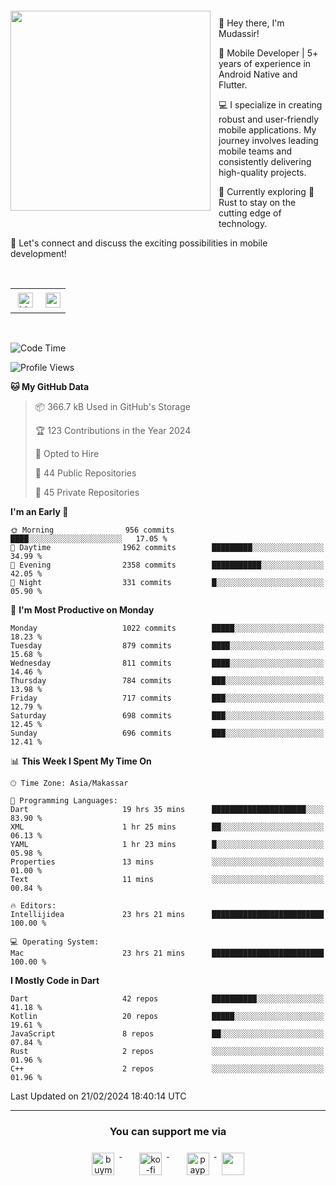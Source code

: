 <a href="https://lazycatlabs.com/" target="_blank">
<img 
  src="https://github-production-user-asset-6210df.s3.amazonaws.com/1531684/281783264-5b2e172d-feb8-40de-9846-a70379b758fb.png" 
  style="margin-top:20px;margin-right:13px;margin-bottom:20px"
  align="left" 
  height="320px"
/>
</a>
<br>
<p>
 👋 Hey there, I'm Mudassir!

🚀 Mobile Developer | 5+ years of experience in Android Native and Flutter.

💻 I specialize in creating robust and user-friendly mobile applications. My journey involves leading mobile teams and consistently delivering high-quality projects.

🌱 Currently exploring 🦀 Rust to stay on the cutting edge of technology.

🔗 Let's connect and discuss the exciting possibilities in mobile development!

<br>

<table style="border:none; border-collapse:collapse; cellspacing:0; cellpadding:0">
    <tr>
        <td>
           <a href="https://www.linkedin.com/in/lzyct/" target="_blank">
              <img src="https://github.com/ukieTux/ukieTux/blob/master/assets/linkedin.svg" alt="LinkedIn" style="vertical-align:top; margin:4px" height=24>
          </a>
        </td>
        <td>
           <a href = "https://www.upwork.com/freelancers/~01913209d41be922f1?viewMode=1">
              <img src="https://img.shields.io/badge/UpWork-6FDA44?logo=Upwork&logoColor=white" height=24/>
           </a>
        </td>
    </tr>
</table>

<br>

<!--START_SECTION:waka-->
![Code Time](http://img.shields.io/badge/Code%20Time-5%2C807%20hrs%2040%20mins-blue)

![Profile Views](http://img.shields.io/badge/Profile%20Views-4-blue)

**🐱 My GitHub Data** 

> 📦 366.7 kB Used in GitHub's Storage 
 > 
> 🏆 123 Contributions in the Year 2024
 > 
> 💼 Opted to Hire
 > 
> 📜 44 Public Repositories 
 > 
> 🔑 45 Private Repositories 
 > 
**I'm an Early 🐤** 

```text
🌞 Morning                956 commits         ████░░░░░░░░░░░░░░░░░░░░░   17.05 % 
🌆 Daytime                1962 commits        █████████░░░░░░░░░░░░░░░░   34.99 % 
🌃 Evening                2358 commits        ███████████░░░░░░░░░░░░░░   42.05 % 
🌙 Night                  331 commits         █░░░░░░░░░░░░░░░░░░░░░░░░   05.90 % 
```
📅 **I'm Most Productive on Monday** 

```text
Monday                   1022 commits        █████░░░░░░░░░░░░░░░░░░░░   18.23 % 
Tuesday                  879 commits         ████░░░░░░░░░░░░░░░░░░░░░   15.68 % 
Wednesday                811 commits         ████░░░░░░░░░░░░░░░░░░░░░   14.46 % 
Thursday                 784 commits         ███░░░░░░░░░░░░░░░░░░░░░░   13.98 % 
Friday                   717 commits         ███░░░░░░░░░░░░░░░░░░░░░░   12.79 % 
Saturday                 698 commits         ███░░░░░░░░░░░░░░░░░░░░░░   12.45 % 
Sunday                   696 commits         ███░░░░░░░░░░░░░░░░░░░░░░   12.41 % 
```


📊 **This Week I Spent My Time On** 

```text
🕑︎ Time Zone: Asia/Makassar

💬 Programming Languages: 
Dart                     19 hrs 35 mins      █████████████████████░░░░   83.90 % 
XML                      1 hr 25 mins        ██░░░░░░░░░░░░░░░░░░░░░░░   06.13 % 
YAML                     1 hr 23 mins        █░░░░░░░░░░░░░░░░░░░░░░░░   05.98 % 
Properties               13 mins             ░░░░░░░░░░░░░░░░░░░░░░░░░   01.00 % 
Text                     11 mins             ░░░░░░░░░░░░░░░░░░░░░░░░░   00.84 % 

🔥 Editors: 
Intellijidea             23 hrs 21 mins      █████████████████████████   100.00 % 

💻 Operating System: 
Mac                      23 hrs 21 mins      █████████████████████████   100.00 % 
```

**I Mostly Code in Dart** 

```text
Dart                     42 repos            ██████████░░░░░░░░░░░░░░░   41.18 % 
Kotlin                   20 repos            █████░░░░░░░░░░░░░░░░░░░░   19.61 % 
JavaScript               8 repos             ██░░░░░░░░░░░░░░░░░░░░░░░   07.84 % 
Rust                     2 repos             ░░░░░░░░░░░░░░░░░░░░░░░░░   01.96 % 
C++                      2 repos             ░░░░░░░░░░░░░░░░░░░░░░░░░   01.96 % 
```




 Last Updated on 21/02/2024 18:40:14 UTC
<!--END_SECTION:waka-->



---
<h3 align="center">You can support me via</h3>
<p align="center">
  <a href="https://www.buymeacoffee.com/Lzyct" target="_blank">
    <img src="https://www.buymeacoffee.com/assets/img/guidelines/download-assets-sm-2.svg" alt="buymeacoffe" style="vertical-align:top; margin:8px" height="36">
  </a>&nbsp;&nbsp;&nbsp;&nbsp;
   <a href="https://ko-fi.com/Lzyct" target="_blank">
    <img src="https://help.ko-fi.com/system/photos/3604/0095/9793/logo_circle.png" alt="ko-fi" style="vertical-align:top; margin:8px" height="36">
  </a>&nbsp;&nbsp;&nbsp;&nbsp;
  <a href="https://paypal.me/ukieTux" target="_blank">
    <img src="https://blog.zoom.us/wp-content/uploads/2019/08/paypal.png" alt="paypal" style="vertical-align:top; margin:8px" height="36">
  </a>
  <a href="https://saweria.co/Lzyct" target="_blank">
   <img src="https://1.bp.blogspot.com/-7OuHSxaNk6A/X92QPg8L9kI/AAAAAAAAG0E/lUzKf_uuVP8jCqvXpA7juh_l-TfK2jnbwCLcBGAsYHQ/s16000/SAWERIA.webp" style="vertical-align:top; margin:8px" height="36">
  </a>
</p>
<br><br>
